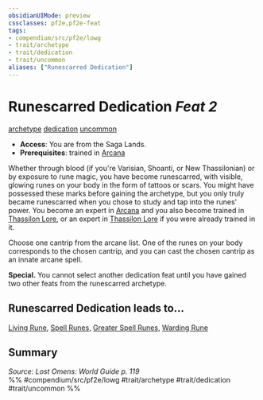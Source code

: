 ```yaml
---
obsidianUIMode: preview
cssclasses: pf2e,pf2e-feat
tags:
- compendium/src/pf2e/lowg
- trait/archetype
- trait/dedication
- trait/uncommon
aliases: ["Runescarred Dedication"]
---
```

# Runescarred Dedication  *Feat 2*  
[archetype](rules/traits/archetype.md "Archetype Feat Trait")  [dedication](rules/traits/dedication.md "Dedication Feat Trait")  [uncommon](rules/traits/uncommon.md "Uncommon Rarity Trait")  

- **Access**: You are from the Saga Lands.
- **Prerequisites**: trained in [Arcana](compendium/skills.md#Arcana)

Whether through blood (if you're Varisian, Shoanti, or New Thassilonian) or by exposure to rune magic, you have become runescarred, with visible, glowing runes on your body in the form of tattoos or scars. You might have possessed these marks before gaining the archetype, but you only truly became runescarred when you chose to study and tap into the runes' power. You become an expert in [Arcana](compendium/skills.md#Arcana) and you also become trained in [Thassilon Lore](compendium/skills.md#Lore), or an expert in [Thassilon Lore](compendium/skills.md#Lore) if you were already trained in it.

Choose one cantrip from the arcane list. One of the runes on your body corresponds to the chosen cantrip, and you can cast the chosen cantrip as an innate arcane spell.

**Special.** You cannot select another dedication feat until you have gained two other feats from the runescarred archetype.

## Runescarred Dedication leads to...

[Living Rune](compendium/feats/living-rune-lowg.md), [Spell Runes](compendium/feats/spell-runes-lowg.md), [Greater Spell Runes](compendium/feats/greater-spell-runes-lowg.md), [Warding Rune](compendium/feats/warding-rune-lowg.md)

## Summary

*Source: Lost Omens: World Guide p. 119*  
%% #compendium/src/pf2e/lowg #trait/archetype #trait/dedication #trait/uncommon %%